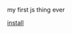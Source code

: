 my first js thing ever

[install](https://github.com/Actiol/osuBBCodeCopier/raw/main/osuBBCodeCopier.js)
